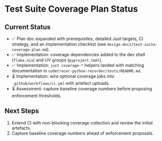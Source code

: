 # Test Suite Coverage Plan Status

## Current Status
- ✅ Plan doc expanded with prerequisites, detailed Just targets, CI strategy, and an implementation checklist (see `design-docs/test-suite-coverage-plan.md`).
- ✅ Implementation: coverage dependencies added to the dev shell (`flake.nix`) and UV groups (`pyproject.toml`).
- ✅ Implementation: `just coverage-*` helpers landed with matching documentation in `codetracer-python-recorder/tests/README.md`.
- ⏳ Implementation: wire optional coverage jobs into `.github/workflows/ci.yml` with artefact uploads.
- ⏳ Assessment: capture baseline coverage numbers before proposing enforcement thresholds.

## Next Steps
1. Extend CI with non-blocking coverage collection and review the initial artefacts.
2. Capture baseline coverage numbers ahead of enforcement proposals.
